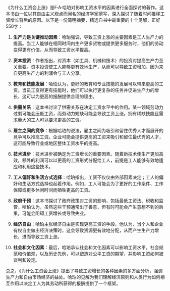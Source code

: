 《为什么工资会上涨》是F·A·哈珀对影响工资水平的因素进行全面探讨的著作。这本书由一位以其自由主义观点而闻名的经济学家撰写，深入探讨了随着时间推移工资增长背后的原因。以下是一份简明摘要，精选自书中最重要的十个见解，正好550字：

1. **生产力是关键推动因素**：哈珀强调，导致工资上涨的主要因素是工人生产力的提高。当工人能够在相同时间内生产更多货物或提供更多服务时，他们的劳动变得更有价值，从而导致工资水平提高。

2. **资本投资**：作者指出，对资本（如工具、机械和技术）的投资对提高生产力至关重要。资本投资使工人能够更有效地生产，从而可以导致工资增加，因为来自更高生产力的利润会与工人分享。

3. **教育和技能发展**：哈珀认为，更好的教育和专业技能的发展可以带来更高的工资。当员工变得更有技能时，他们可以执行更复杂的任务并促进生产力的增长，这可以为更高的报酬提供合理的理由。

4. **供需关系**：这本书讨论了供需关系在决定工资水平中的作用。某一领域劳动力过剩可能会压低工资，而劳动力短缺可能会导致工资上涨。拥有稀缺技能且需求量大的工人可以要求更高的工资。

5. **雇主之间的竞争**：根据哈珀的说法，雇主之间为吸引和留住优秀人才而展开的竞争可以推高工资。企业可能会提供更高的工资来吸引和留住最优秀的人才，这可能导致行业或地区整体工资水平的提高。

6. **技术进步**：技术进步被确定为工资增长的重要因素。随着新技术使生产更加高效，额外的利润可以以更高的工资形式分配给工人，前提是工人能够有效地适应和利用这些技术。

7. **工人偏好和生活方式选择**：哈珀指出，工资不仅仅由外部因素决定；工人的偏好和生活方式选择也起着作用。例如，工人可能会为了更好的工作条件、工作保障或更多休闲时间而牺牲更高的工资。

8. **政府干预**：这本书探讨了政府政策对工资的影响，包括最低工资法、税收和监管。哈珀认为，虽然这些干预通常出于善意，但有时可能会产生意想不到的后果，可能会阻碍工资增长或导致失业。

9. **经济自由**：哈珀主张经济自由是实现更高工资的手段。他认为，当个人和企业有权自主做出经济决策时，这会导致资源更有效地分配，从而产生生产力增长，进而导致工资上涨。

10. **社会和文化因素**：最后，哈珀承认社会和文化因素可以影响工资水平。社会规范和价值观，以及历史先例，可以塑造对公平工资的期望，并影响工资如何被谈判和设定。

总之，《为什么工资会上涨》提出了导致工资增长的各种因素的多方面分析，强调生产力和自由市场经济的益处。哈珀的见解为我们理解经济原则和人类行为如何相互作用以决定工人为其劳动所获得的报酬提供了一个框架。